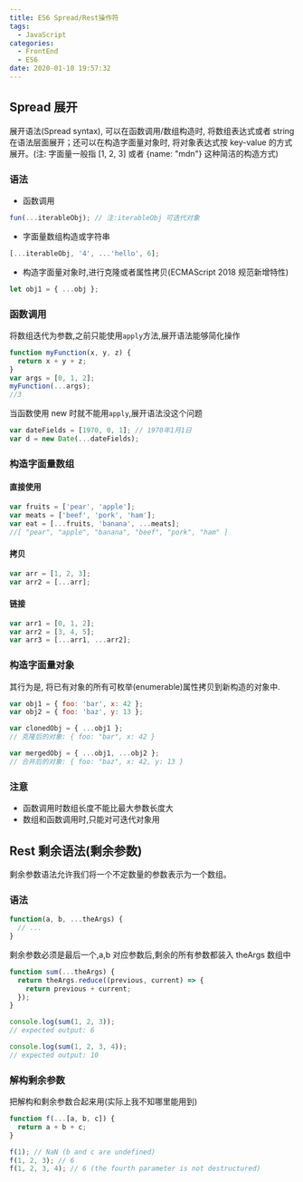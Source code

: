 ```yaml
---
title: ES6 Spread/Rest操作符
tags:
  - JavaScript
categories:
  - FrontEnd
  - ES6
date: 2020-01-10 19:57:32
---
```


## Spread 展开

展开语法(Spread syntax), 可以在函数调用/数组构造时, 将数组表达式或者 string 在语法层面展开；还可以在构造字面量对象时, 将对象表达式按 key-value 的方式展开。(注: 字面量一般指 [1, 2, 3] 或者 {name: "mdn"} 这种简洁的构造方式)

### 语法

- 函数调用

```javascript
fun(...iterableObj); // 注:iterableObj 可迭代对象
```

- 字面量数组构造或字符串

```javascript
[...iterableObj, '4', ...'hello', 6];
```

- 构造字面量对象时,进行克隆或者属性拷贝(ECMAScript 2018 规范新增特性)

```javascript
let obj1 = { ...obj };
```

### 函数调用

将数组迭代为参数,之前只能使用`apply`方法,展开语法能够简化操作

```javascript
function myFunction(x, y, z) {
  return x + y + z;
}
var args = [0, 1, 2];
myFunction(...args);
//3
```

当函数使用 new 时就不能用`apply`,展开语法没这个问题

```javascript
var dateFields = [1970, 0, 1]; // 1970年1月1日
var d = new Date(...dateFields);
```

### 构造字面量数组

#### 直接使用

```javascript
var fruits = ['pear', 'apple'];
var meats = ['beef', 'pork', 'ham'];
var eat = [...fruits, 'banana', ...meats];
//[ "pear", "apple", "banana", "beef", "pork", "ham" ]
```

#### 拷贝

```javascript
var arr = [1, 2, 3];
var arr2 = [...arr];
```

#### 链接

```javascript
var arr1 = [0, 1, 2];
var arr2 = [3, 4, 5];
var arr3 = [...arr1, ...arr2];
```

### 构造字面量对象

其行为是, 将已有对象的所有可枚举(enumerable)属性拷贝到新构造的对象中.

```javascript
var obj1 = { foo: 'bar', x: 42 };
var obj2 = { foo: 'baz', y: 13 };

var clonedObj = { ...obj1 };
// 克隆后的对象: { foo: "bar", x: 42 }

var mergedObj = { ...obj1, ...obj2 };
// 合并后的对象: { foo: "baz", x: 42, y: 13 }
```

### 注意

- 函数调用时数组长度不能比最大参数长度大
- 数组和函数调用时,只能对可迭代对象用

## Rest 剩余语法(剩余参数)

剩余参数语法允许我们将一个不定数量的参数表示为一个数组。

### 语法

```javascript
function(a, b, ...theArgs) {
  // ...
}
```

剩余参数必须是最后一个,a,b 对应参数后,剩余的所有参数都装入 theArgs 数组中

```javascript
function sum(...theArgs) {
  return theArgs.reduce((previous, current) => {
    return previous + current;
  });
}

console.log(sum(1, 2, 3));
// expected output: 6

console.log(sum(1, 2, 3, 4));
// expected output: 10
```

### 解构剩余参数

把解构和剩余参数合起来用(实际上我不知哪里能用到)

```javascript
function f(...[a, b, c]) {
  return a + b + c;
}

f(1); // NaN (b and c are undefined)
f(1, 2, 3); // 6
f(1, 2, 3, 4); // 6 (the fourth parameter is not destructured)
```
